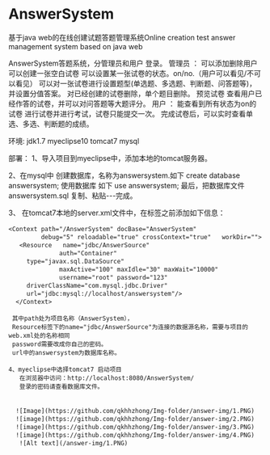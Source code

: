 # AnswerSystem
基于java web的在线创建试题答题管理系统Online creation test answer management system based on java web

AnswerSystem答题系统，分管理员和用户 登录。
  管理员 ：
     可以添加删除用户
     可以创建一张空白试卷
     可以设置某一张试卷的状态。on/no.（用户可以看见/不可以看见）
     可以对一张试卷进行设置题型(单选题、多选题、判断题、问答题等)，并设置分值答案。
     对已经创建的试卷删除，单个题目删除。
     预览试卷
     查看用户已经作答的试卷，并可以对问答题等大题评分。
  用户 ：
     能查看到所有状态为on的试卷
     进行试卷并进行考试，试卷只能提交一次。
     完成试卷后，可以实时查看单选、多选、判断题的成绩。
     
  

环境:
  jdk1.7
  myeclipse10
  tomcat7
  mysql

部署：
   1、导入项目到myeclipse中，添加本地的tomcat服务器。
   
   2、在mysql中 创建数据库，名称为answersystem.如下 
          create database answersystem;
      使用数据库 如下
          use answersystem;
      最后，把数据库文件answersystem.sql 复制、粘贴---完成。
     
   3、 在tomcat7本地的server.xml文件中，在</Host>标签之前添加如下信息：
   
    <Context path="/AnswerSystem" docBase="AnswerSystem"
	         debug="5" reloadable="true" crossContext="true"   workDir="">
	   <Resource   name="jdbc/AnswerSource"
	              auth="Container"
	     type="javax.sql.DataSource"
	              maxActive="100" maxIdle="30" maxWait="10000"
	              username="root" password="123"
	     driverClassName="com.mysql.jdbc.Driver"
	     url="jdbc:mysql://localhost/answersystem"/>
	  </Context>
 
     其中path处为项目名称（AnswerSystem），
     Resource标签下的name="jdbc/AnswerSource"为连接的数据源名称，需要与项目的web.xml处的名称相同
     password需要改成你自己的密码。
     url中的answersystem为数据库名称。
    
    4、myeclipse中选择tomcat7 启动项目
       在浏览器中访问：http://localhost:8080/AnswerSystem/
       登录的密码请查看数据库文件。
       
       
      ![Image](https://github.com/qkhhzhong/Img-folder/answer-img/1.PNG)
      ![image](https://github.com/qkhhzhong/Img-folder/answer-img/2.PNG)
      ![image](https://github.com/qkhhzhong/Img-folder/answer-img/3.PNG)
      ![image](https://github.com/qkhhzhong/Img-folder/answer-img/4.PNG)
       ![Alt text](/answer-img/1.PNG)
       
